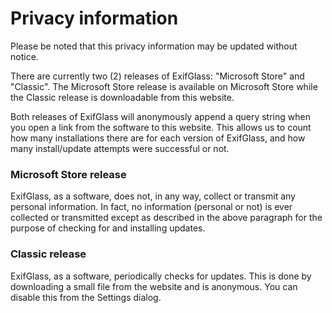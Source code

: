 # Privacy information
Please be noted that this privacy information may be updated without notice.

There are currently two (2) releases of ExifGlass: "Microsoft Store" and "Classic".
The Microsoft Store release is available on Microsoft Store while the Classic release is downloadable from this website.

Both releases of ExifGlass will anonymously append a query string when you open a link from the software to this website.
This allows us to count how many installations there are for each version of ExifGlass, and how many install/update
attempts were successful or not.

### Microsoft Store release
ExifGlass, as a software, does not, in any way, collect or transmit any personal information. In fact, no information
(personal or not) is ever collected or transmitted except as described in the above paragraph for the purpose of checking
for and installing updates.

### Classic release
ExifGlass, as a software, periodically checks for updates. This is done by downloading a small file from the website and
is anonymous. You can disable this from the Settings dialog.

